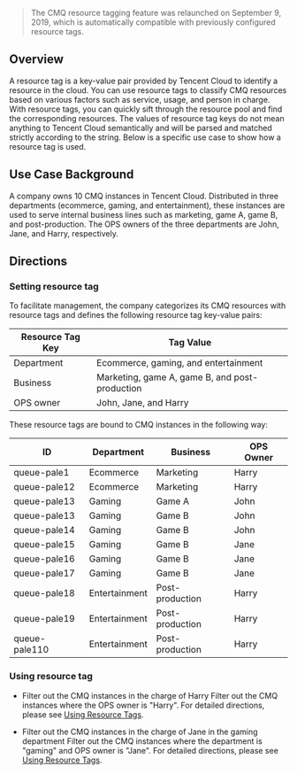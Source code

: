 >The CMQ resource tagging feature was relaunched on September 9, 2019, which is automatically compatible with previously configured resource tags.

## Overview
A resource tag is a key-value pair provided by Tencent Cloud to identify a resource in the cloud.
You can use resource tags to classify CMQ resources based on various factors such as service, usage, and person in charge. With resource tags, you can quickly sift through the resource pool and find the corresponding resources. The values of resource tag keys do not mean anything to Tencent Cloud semantically and will be parsed and matched strictly according to the string.
Below is a specific use case to show how a resource tag is used.

## Use Case Background
A company owns 10 CMQ instances in Tencent Cloud. Distributed in three departments (ecommerce, gaming, and entertainment), these instances are used to serve internal business lines such as marketing, game A, game B, and post-production. The OPS owners of the three departments are John, Jane, and Harry, respectively.

## Directions
### Setting resource tag
To facilitate management, the company categorizes its CMQ resources with resource tags and defines the following resource tag key-value pairs:

| Resource Tag Key |	Tag Value |
|----------|----------|
| Department	| Ecommerce, gaming, and entertainment |
| Business |	Marketing, game A, game B, and post-production |
| OPS owner	| John, Jane, and Harry |

These resource tags are bound to CMQ instances in the following way:

| ID	|Department	|Business	|OPS Owner|
|---|-------|--------|---------|
|queue-pale1	| Ecommerce	| Marketing	| Harry |
|queue-pale12	| Ecommerce	| Marketing	| Harry |
|queue-pale13	| Gaming 	| Game A	| John |
|queue-pale13	| Gaming 	| Game B	| John |
|queue-pale14	| Gaming 	| Game B	| John |
|queue-pale15	| Gaming 	| Game B	| Jane |
|queue-pale16	| Gaming 	| Game B	| Jane |
|queue-pale17	| Gaming 	| Game B	| Jane |
|queue-pale18	| Entertainment	| Post-production	| Harry |
|queue-pale19	| Entertainment	| Post-production	| Harry |
|queue-pale110	| Entertainment	| Post-production	| Harry |

### Using resource tag
- Filter out the CMQ instances in the charge of Harry
Filter out the CMQ instances where the OPS owner is "Harry". For detailed directions, please see [Using Resource Tags](https://intl.cloud.tencent.com/document/product/406/34251).

- Filter out the CMQ instances in the charge of Jane in the gaming department
Filter out the CMQ instances where the department is "gaming" and OPS owner is "Jane". For detailed directions, please see [Using Resource Tags](https://intl.cloud.tencent.com/document/product/406/34251).
